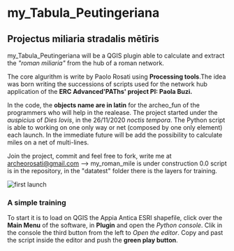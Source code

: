 # my_Tabula_Peutingeriana
## Projectus miliaria stradalis mētīris

my_Tabula_Peutingeriana will be a QGIS plugin able to calculate and extract the *"roman miliaria"* from the hub of a roman network. 

The core algurithm is write by Paolo Rosati using **Processing tools**.The idea was born writing the successions of scripts used for the network hub application of the **ERC Advanced'PAThs' project PI: Paola Buzi.**

In the code, the **objects name are in latin** for the archeo_fun of the programmers who will help in the realease. 
The project started under the *auspicius* of *Dies Iovis*, in the 26/11/2020 *noctis tempora*. The Python script is able to working on one only way or net (composed by one only element) each launch. 
In the immediate future will be add the possibility to calculate miles on a net of multi-lines.

Join the project, commit and feel free to fork, write me at archeorosati@gmail.com --> my_roman_mile is under construction 0.0 script is in the repository, in the "datatest" folder there is the layers for training.

![first launch](https://github.com/archeorosati/my_tabula_peutingeriana/blob/main/Schermata%202020-12-07%20alle%2012.17.00.jpg)

### A simple training
To start it is to load on QGIS the Appia Antica ESRI shapefile, click over the **Main Menu** of the software, in **Plugin** and open the *Python console*. Clik in the console the third button from the left to *Open the editor*. Copy and past the script inside the editor and push the **green play button**.

